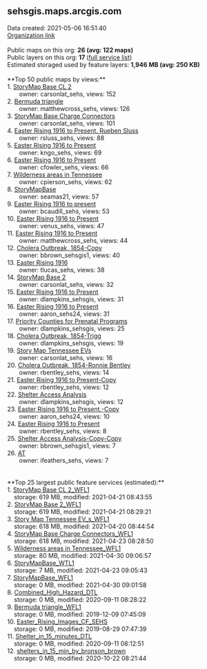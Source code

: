 <h2>sehsgis.maps.arcgis.com</h2> Data created: 2021-05-06 16:51:40 <br /><a target='new' href='https://sehsgis.maps.arcgis.com'>Organization link</a><br /><br />Public maps on this org: <b>26 (avg: 122 maps)</b><br />Public layers on this org: <b>17 </b>(<a target='new' href='https://services.arcgis.com/FazKd8MH3jiFbkPn/ArcGIS/rest/services'>full service list</a>)<br />Estimated storaged used by feature layers: <b>1,946 MB (avg: 250 KB)</b><br /><br />**Top 50 public maps by views:**<br />  1. <a target='new' href='https://www.arcgis.com/home/item.html?id=95fcd33093bc40ae91a6470c3f4f4a68'>StoryMap Base CL 2</a> <br />  &nbsp;&nbsp;&nbsp;&nbsp; &nbsp;&nbsp;owner: carsonlat_sehs, views: 152<br />  2. <a target='new' href='https://www.arcgis.com/home/item.html?id=09b27f54ff5549a990c18daf22f241c1'>Bermuda triangle</a> <br />  &nbsp;&nbsp;&nbsp;&nbsp; &nbsp;&nbsp;owner: matthewcross_sehs, views: 126<br />  3. <a target='new' href='https://www.arcgis.com/home/item.html?id=6e53ff0f86654ac48188f06747894638'>StoryMap Base Charge Connectors</a> <br />  &nbsp;&nbsp;&nbsp;&nbsp; &nbsp;&nbsp;owner: carsonlat_sehs, views: 101<br />  4. <a target='new' href='https://www.arcgis.com/home/item.html?id=6279ff0cd0884c26a47ff3fd696772a0'>Easter Rising 1916 to Present. Rueben Sluss</a> <br />  &nbsp;&nbsp;&nbsp;&nbsp; &nbsp;&nbsp;owner: rsluss_sehs, views: 88<br />  5. <a target='new' href='https://www.arcgis.com/home/item.html?id=d6c2c549e2df41ed8c219499a55d14cb'>Easter Rising 1916 to Present</a> <br />  &nbsp;&nbsp;&nbsp;&nbsp; &nbsp;&nbsp;owner: kngo_sehs, views: 69<br />  6. <a target='new' href='https://www.arcgis.com/home/item.html?id=40d0a3e583ad475a8f3375076af77bc8'>Easter Rising 1916 to Present</a> <br />  &nbsp;&nbsp;&nbsp;&nbsp; &nbsp;&nbsp;owner: cfowler_sehs, views: 66<br />  7. <a target='new' href='https://www.arcgis.com/home/item.html?id=fe5e1cef66874d1aa9de697cc05bb33e'>Wilderness areas in Tennessee</a> <br />  &nbsp;&nbsp;&nbsp;&nbsp; &nbsp;&nbsp;owner: cpierson_sehs, views: 62<br />  8. <a target='new' href='https://www.arcgis.com/home/item.html?id=a675e30445a74dd08d5507aca4b1af18'>StoryMapBase</a> <br />  &nbsp;&nbsp;&nbsp;&nbsp; &nbsp;&nbsp;owner: seamas21, views: 57<br />  9. <a target='new' href='https://www.arcgis.com/home/item.html?id=24cea5d6f52f4b4197cdc74e92d1bc64'>Easter Rising 1916 to present</a> <br />  &nbsp;&nbsp;&nbsp;&nbsp; &nbsp;&nbsp;owner: bcaudill_sehs, views: 53<br />  10. <a target='new' href='https://www.arcgis.com/home/item.html?id=cc56ba5eaa8b45d0b87320fbf39f9e6a'>Easter Rising 1916 to Present</a> <br />  &nbsp;&nbsp;&nbsp;&nbsp; &nbsp;&nbsp;owner: venus_sehs, views: 47<br />  11. <a target='new' href='https://www.arcgis.com/home/item.html?id=8ff3d89ffeed43129b6442f1c4110b55'>Easter Rising 1916 to Present</a> <br />  &nbsp;&nbsp;&nbsp;&nbsp; &nbsp;&nbsp;owner: matthewcross_sehs, views: 44<br />  12. <a target='new' href='https://www.arcgis.com/home/item.html?id=0ae37f2884cd4ea69eaa2d6f74da41b4'>Cholera Outbreak, 1854-Copy</a> <br />  &nbsp;&nbsp;&nbsp;&nbsp; &nbsp;&nbsp;owner: bbrown_sehsgis1, views: 40<br />  13. <a target='new' href='https://www.arcgis.com/home/item.html?id=4d993ba19e9c4565b6fb89483265ef35'>Easter Rising 1916</a> <br />  &nbsp;&nbsp;&nbsp;&nbsp; &nbsp;&nbsp;owner: tlucas_sehs, views: 38<br />  14. <a target='new' href='https://www.arcgis.com/home/item.html?id=4562b932da274406bb9b3a82247c9692'>StoryMap Base 2</a> <br />  &nbsp;&nbsp;&nbsp;&nbsp; &nbsp;&nbsp;owner: carsonlat_sehs, views: 32<br />  15. <a target='new' href='https://www.arcgis.com/home/item.html?id=ef8a0f21050945bab73174f43830d774'>Easter Rising 1916 to Present</a> <br />  &nbsp;&nbsp;&nbsp;&nbsp; &nbsp;&nbsp;owner: dlampkins_sehsgis, views: 31<br />  16. <a target='new' href='https://www.arcgis.com/home/item.html?id=6a48dfd4dbb14196970f43eecaffc602'>Easter Rising 1916 to Present</a> <br />  &nbsp;&nbsp;&nbsp;&nbsp; &nbsp;&nbsp;owner: aaron_sehs24, views: 31<br />  17. <a target='new' href='https://www.arcgis.com/home/item.html?id=d0617f6b66c1425aaef8e6263d7edca1'>Priority Counties for Prenatal Programs</a> <br />  &nbsp;&nbsp;&nbsp;&nbsp; &nbsp;&nbsp;owner: dlampkins_sehsgis, views: 25<br />  18. <a target='new' href='https://www.arcgis.com/home/item.html?id=e0f3e8ec0bd5478ba9d4ec7bb0eaf688'>Cholera Outbreak, 1854-Trigg</a> <br />  &nbsp;&nbsp;&nbsp;&nbsp; &nbsp;&nbsp;owner: dlampkins_sehsgis, views: 19<br />  19. <a target='new' href='https://www.arcgis.com/home/item.html?id=298149ed2689429799f971b434e9a15e'>Story Map Tennessee EVs</a> <br />  &nbsp;&nbsp;&nbsp;&nbsp; &nbsp;&nbsp;owner: carsonlat_sehs, views: 16<br />  20. <a target='new' href='https://www.arcgis.com/home/item.html?id=3896efdbb6f94eafb9c73363983442b4'>Cholera Outbreak, 1854-Ronnie Bentley</a> <br />  &nbsp;&nbsp;&nbsp;&nbsp; &nbsp;&nbsp;owner: rbentley_sehs, views: 14<br />  21. <a target='new' href='https://www.arcgis.com/home/item.html?id=23e11d3fe9ec432c99dd1e6379c9b309'>Easter Rising 1916 to Present-Copy</a> <br />  &nbsp;&nbsp;&nbsp;&nbsp; &nbsp;&nbsp;owner: rbentley_sehs, views: 12<br />  22. <a target='new' href='https://www.arcgis.com/home/item.html?id=db1a491bc0cc43b6a251f5198ed9f5a6'>Shelter Access Analysis</a> <br />  &nbsp;&nbsp;&nbsp;&nbsp; &nbsp;&nbsp;owner: dlampkins_sehsgis, views: 12<br />  23. <a target='new' href='https://www.arcgis.com/home/item.html?id=3e7ba21968de4ea282ece4104345ed3b'>Easter Rising 1916 to Present.-Copy</a> <br />  &nbsp;&nbsp;&nbsp;&nbsp; &nbsp;&nbsp;owner: aaron_sehs24, views: 10<br />  24. <a target='new' href='https://www.arcgis.com/home/item.html?id=e7818e665576419da76a56212f239cd6'> Easter Rising 1916 to Present</a> <br />  &nbsp;&nbsp;&nbsp;&nbsp; &nbsp;&nbsp;owner: rbentley_sehs, views: 8<br />  25. <a target='new' href='https://www.arcgis.com/home/item.html?id=ae29186785bd43ca8faca1a20b4aa7d2'>Shelter Access Analysis-Copy-Copy</a> <br />  &nbsp;&nbsp;&nbsp;&nbsp; &nbsp;&nbsp;owner: bbrown_sehsgis1, views: 7<br />  26. <a target='new' href='https://www.arcgis.com/home/item.html?id=a35ff5c82aa64f4ba9306c7cb838eb65'>AT</a> <br />  &nbsp;&nbsp;&nbsp;&nbsp; &nbsp;&nbsp;owner: ifeathers_sehs, views: 7<br /><br /><br />**Top 25 largest public feature services (estimated):**<br /> 1. <a target='new' href='https://www.arcgis.com/home/item.html?id=e34cdeb3826a4ea29a01016526e7507a'>StoryMap Base CL 2_WFL1</a><br /> &nbsp;&nbsp;&nbsp;&nbsp;storage: 619 MB, modified: 2021-04-21 08:43:55<br /> 2. <a target='new' href='https://www.arcgis.com/home/item.html?id=aafc65fff31d41e9b4b902d3eb404b73'>StoryMap Base 2_WFL1</a><br /> &nbsp;&nbsp;&nbsp;&nbsp;storage: 619 MB, modified: 2021-04-21 08:29:21<br /> 3. <a target='new' href='https://www.arcgis.com/home/item.html?id=47ea5f66457f401f83579a7d4f9c36f0'>Story Map Tennessee EV_s_WFL1</a><br /> &nbsp;&nbsp;&nbsp;&nbsp;storage: 618 MB, modified: 2021-04-20 08:44:54<br /> 4. <a target='new' href='https://www.arcgis.com/home/item.html?id=853488eba1d941a88d0f85cdfd033fe3'>StoryMap Base Charge Connectors_WFL1</a><br /> &nbsp;&nbsp;&nbsp;&nbsp;storage: 618 MB, modified: 2021-04-23 08:28:50<br /> 5. <a target='new' href='https://www.arcgis.com/home/item.html?id=6714bf2b12c34664be6d379d844fc1aa'>Wilderness areas in Tennessee_WFL1</a><br /> &nbsp;&nbsp;&nbsp;&nbsp;storage: 80 MB, modified: 2021-04-30 09:06:57<br /> 6. <a target='new' href='https://www.arcgis.com/home/item.html?id=399c97a2e4774090ac3a5e6decce04cd'>StoryMapBase_WTL1</a><br /> &nbsp;&nbsp;&nbsp;&nbsp;storage: 7 MB, modified: 2021-04-23 09:05:43<br /> 7. <a target='new' href='https://www.arcgis.com/home/item.html?id=cf82143df6b84ff4b77a3b4ae610b59f'>StoryMapBase_WFL1</a><br /> &nbsp;&nbsp;&nbsp;&nbsp;storage: 0 MB, modified: 2021-04-30 09:01:58<br /> 8. <a target='new' href='https://www.arcgis.com/home/item.html?id=78adee1b380a4e30ba9774ec42e3f6ab'>Combined_High_Hazard_DTL</a><br /> &nbsp;&nbsp;&nbsp;&nbsp;storage: 0 MB, modified: 2020-09-11 08:28:22<br /> 9. <a target='new' href='https://www.arcgis.com/home/item.html?id=33bf9278b3884c5bab7675bd640d3a3e'>Bermuda triangle_WFL1</a><br /> &nbsp;&nbsp;&nbsp;&nbsp;storage: 0 MB, modified: 2019-12-09 07:45:09<br /> 10. <a target='new' href='https://www.arcgis.com/home/item.html?id=a31fc93fa693481bb4df60aab2815d20'>Easter_Rising_Images_CF_SEHS</a><br /> &nbsp;&nbsp;&nbsp;&nbsp;storage: 0 MB, modified: 2019-08-29 07:47:39<br /> 11. <a target='new' href='https://www.arcgis.com/home/item.html?id=9a5cab2750f7476bab2a3d50d049ea56'>Shelter_in_15_minutes_DTL</a><br /> &nbsp;&nbsp;&nbsp;&nbsp;storage: 0 MB, modified: 2020-09-11 08:12:51<br /> 12. <a target='new' href='https://www.arcgis.com/home/item.html?id=787c6a993beb41cea8000696e526b473'>shelters_in_15_min_by_bronson_brown</a><br /> &nbsp;&nbsp;&nbsp;&nbsp;storage: 0 MB, modified: 2020-10-22 08:21:44<br />